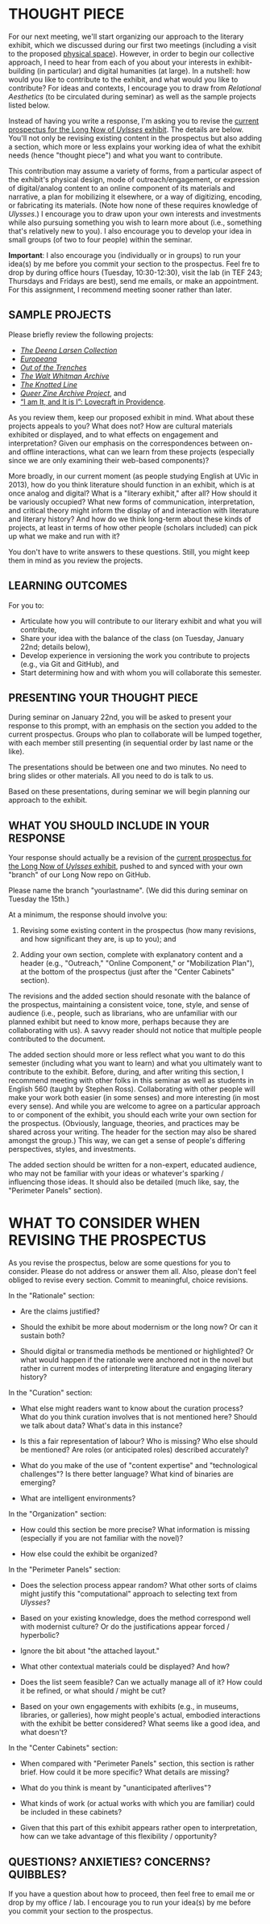 # THOUGHT PIECE 

For our next meeting, we'll start organizing our approach to the literary exhibit, which we discussed during our first two meetings (including a visit to the proposed [physical space](http://uvac.uvic.ca/)). However, in order to begin our collective approach, I need to hear from each of you about your interests in exhibit-building (in particular) and digital humanities (at large). In a nutshell: how would you like to contribute to the exhibit, and what would you like to contribute? For ideas and contexts, I encourage you to draw from *Relational Aesthetics* (to be circulated during seminar) as well as the sample projects listed below.  

Instead of having you write a response, I'm asking you to revise the [current prospectus for the Long Now of *Uylsses* exhibit](https://github.com/uvicmakerlab/LongNowOfUlysses/blob/master/English507/ThoughtPiece/prospectus.md). The details are below. You'll not only be revising existing content in the prospectus but also adding a section, which more or less explains your working idea of what the exhibit needs (hence "thought piece") and what you want to contribute. 

This contribution may assume a variety of forms, from a particular aspect of the exhibit's physical design, mode of outreach/engagement, or expression of digital/analog content to an online component of its materials and narrative, a plan for mobilizing it elsewhere, or a way of digitizing, encoding, or fabricating its materials. (Note how none of these requires knowledge of *Ulysses*.) I encourage you to draw upon your own interests and investments while also pursuing something you wish to learn more about (i.e., something that's relatively new to you). I also encourage you to develop your idea in small groups (of two to four people) within the seminar. 

**Important**: I also encourage you (individually or in groups) to run your idea(s) by me before you commit your section to the prospectus. Feel fre to drop by during office hours (Tuesday, 10:30-12:30), visit the lab (in TEF 243; Thursdays and Fridays are best), send me emails, or make an appointment. For this assignment, I recommend meeting sooner rather than later.    

## SAMPLE PROJECTS 

Please briefly review the following projects: 

* [*The Deena Larsen Collection*](http://mith.umd.edu/larsen/)
* [*Europeana*](http://www.europeana.eu/portal/)
* [*Out of the Trenches*](http://www.canadiana.ca/en/pcdhn-lod)
* [*The Walt Whitman Archive*](http://www.whitmanarchive.org/)
* [*The Knotted Line*](http://knottedline.com/)
* [*Queer Zine Archive Project*](http://www.qzap.org/v5/index.php), and 
* [“I am It, and It is I”: Lovecraft in Providence](http://lovecraft.scholarslab.org/neatline-exhibits/show/lovecraft-in-providence/fullscreen). 

As you review them, keep our proposed exhibit in mind. What about these projects appeals to you? What does not? How are cultural materials exhibited or displayed, and to what effects on engagement and interpretation? Given our emphasis on the correspondences between on- and offline interactions, what can we learn from these projects (especially since we are only examining their web-based components)?

More broadly, in our current moment (as people studying English at UVic in 2013), how do you think literature should function in an exhibit, which is at once analog and digital? What is a "literary exhibit," after all? How should it be variously occupied? What new forms of communication, interpretation, and critical theory might inform the display of and interaction with literature and literary history? And how do we think long-term about these kinds of projects, at least in terms of how other people (scholars included) can pick up what we make and run with it? 

You don't have to write answers to these questions. Still, you might keep them in mind as you review the projects.  

## LEARNING OUTCOMES

For you to:

* Articulate how you will contribute to our literary exhibit and what you will contribute, 
* Share your idea with the balance of the class (on Tuesday, January 22nd; details below), 
* Develop experience in versioning the work you contribute to projects (e.g., via Git and GitHub), and 
* Start determining how and with whom you will collaborate this semester.  

## PRESENTING YOUR THOUGHT PIECE

During seminar on January 22nd, you will be asked to present your response to this prompt, with an emphasis on the section you added to the current prospectus. Groups who plan to collaborate will be lumped together, with each member still presenting (in sequential order by last name or the like). 

The presentations should be between one and two minutes. No need to bring slides or other materials. All you need to do is talk to us.  

Based on these presentations, during seminar we will begin planning our approach to the exhibit. 

## WHAT YOU SHOULD INCLUDE IN YOUR RESPONSE

Your response should actually be a revision of the [current prospectus for the Long Now of *Uylsses* exhibit](https://github.com/uvicmakerlab/LongNowOfUlysses/blob/master/English507/ThoughtPiece/prospectus.md), pushed to and synced with your own "branch" of our Long Now repo on GitHub. 

Please name the branch "yourlastname". (We did this during seminar on Tuesday the 15th.) 

At a minimum, the response should involve you: 

1. Revising some existing content in the prospectus (how many revisions, and how significant they are, is up to you); and

2. Adding your own section, complete with explanatory content and a header (e.g., "Outreach," "Online Component," or "Mobilization Plan"), at the bottom of the prospectus (just after the "Center Cabinets" section).

The revisions and the added section should resonate with the balance of the prospectus, maintaining a consistent voice, tone, style, and sense of audience (i.e., people, such as librarians, who are unfamiliar with our planned exhibit but need to know more, perhaps because they are collaborating with us). A savvy reader should not notice that multiple people contributed to the document.   

The added section should more or less reflect what you want to do this semester (including what you want to learn) and what you ultimately want to contribute to the exhibit. Before, during, and after writing this section, I recommend meeting with other folks in this seminar as well as students in English 560 (taught by Stephen Ross). Collaborating with other people will make your work both easier (in some senses) and more interesting (in most every sense). And while you are welcome to agree on a particular approach to or component of the exhibit, you should each write your own section for the prospectus. (Obviously, language, theories, and practices may be shared across your writing. The header for the section may also be shared amongst the group.) This way, we can get a sense of people's differing perspectives, styles, and investments.  

The added section should be written for a non-expert, educated audience, who may not be familiar with your ideas or whatever's sparking / influencing those ideas. It should also be detailed (much like, say, the "Perimeter Panels" section).   

# WHAT TO CONSIDER WHEN REVISING THE PROSPECTUS 

As you revise the prospectus, below are some questions for you to consider. Please do not address or answer them all. Also, please don't feel obliged to revise every section. Commit to meaningful, choice revisions.  

In the "Rationale" section: 

* Are the claims justified? 

* Should the exhibit be more about modernism or the long now? Or can it sustain both? 

* Should digital or transmedia methods be mentioned or highlighted? Or what would happen if the rationale were anchored not in the novel but rather in current modes of interpreting literature and engaging literary history? 

In the "Curation" section: 

* What else might readers want to know about the curation process? What do you think curation involves that is not mentioned here? Should we talk about data? What's data in this instance? 

* Is this a fair representation of labour? Who is missing? Who else should be mentioned? Are roles (or anticipated roles) described accurately? 

* What do you make of the use of "content expertise" and "technological challenges"? Is there better language? What kind of binaries are emerging? 

* What are intelligent environments? 

In the "Organization" section: 

* How could this section be more precise? What information is missing (especially if you are not familiar with the novel)? 

* How else could the exhibit be organized? 

In the "Perimeter Panels" section: 

* Does the selection process appear random? What other sorts of claims might justify this "computational" approach to selecting text from *Ulysses*? 

* Based on your existing knowledge, does the method correspond well with modernist culture? Or do the justifications appear forced / hyperbolic? 

* Ignore the bit about "the attached layout." 

* What other contextual materials could be displayed? And how? 

* Does the list seem feasible? Can we actually manage all of it? How could it be refined, or what should / might be cut? 

*  Based on your own engagements with exhibits (e.g., in museums, libraries, or galleries), how might people's actual, embodied interactions with the exhibit be better considered? What seems like a good idea, and what doesn't?

In the "Center Cabinets" section: 

* When compared with "Perimeter Panels" section, this section is rather brief. How could it be more specific? What details are missing?  

* What do you think is meant by "unanticipated afterlives"? 

* What kinds of work (or actual works with which you are familiar) could be included in these cabinets? 

* Given that this part of this exhibit appears rather open to interpretation, how can we take advantage of this flexibility / opportunity? 

## QUESTIONS? ANXIETIES? CONCERNS? QUIBBLES? 

If you have a question about how to proceed, then feel free to email me or drop by my office / lab. I encourage you to run your idea(s) by me before you commit your section to the prospectus.  

 
